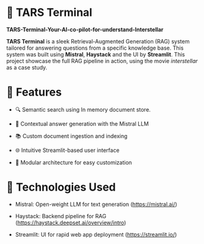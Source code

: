 # 🌌 TARS Terminal

**TARS-Terminal-Your-AI-co-pilot-for-understand-Interstellar**

**TARS Terminal** is a sleek Retrieval-Augmented Generation (RAG) system tailored for answering questions from a specific knowledge base. This system was built using **Mistral**, **Haystack** and the UI by **Streamlit**. This project showcase the full RAG pipeline in action, using the movie _interstellar_ as a case study.

# 🚀 Features

* 🔍 Semantic search using In memory document store.

* 🧠 Contextual answer generation with the Mistral LLM

* 📚 Custom document ingestion and indexing

* 🌐 Intuitive Streamlit-based user interface

* 🧩 Modular architecture for easy customization


# 🧰 Technologies Used

* Mistral: Open-weight LLM for text generation (https://mistral.ai/)

* Haystack: Backend pipeline for RAG (https://haystack.deepset.ai/overview/intro)

* Streamlit: UI for rapid web app deployment (https://streamlit.io/)

